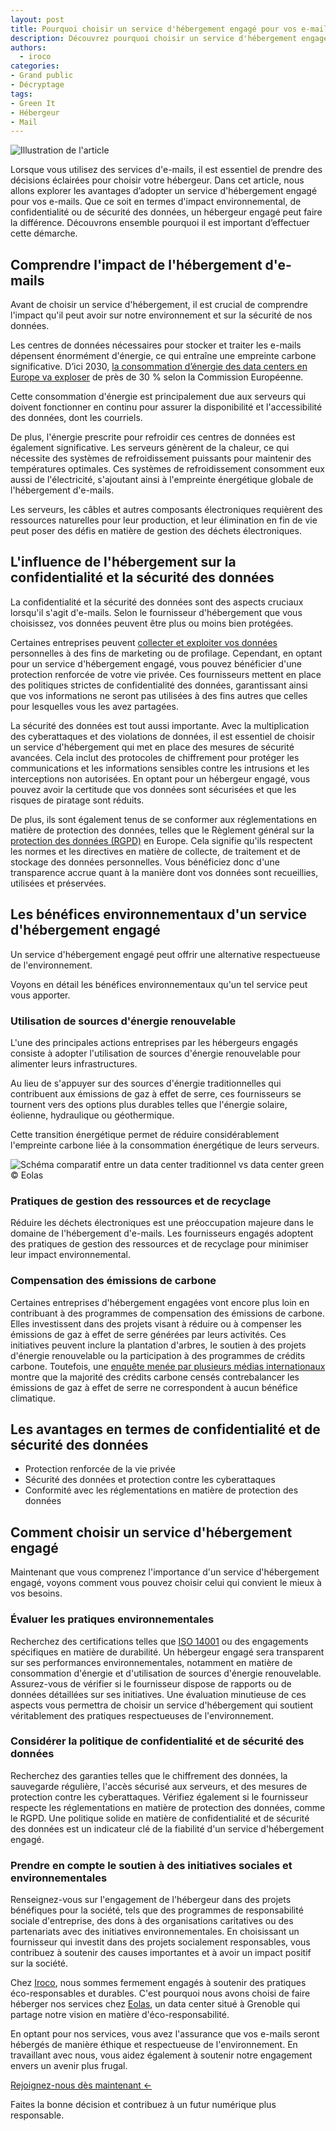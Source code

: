 ```yaml
---
layout: post
title: Pourquoi choisir un service d'hébergement engagé pour vos e-mails  
description: Découvrez pourquoi choisir un service d'hébergement engagé pour vos e-mails - impact environnemental positif et sécurité renforcée. 
authors:
  - iroco
categories:
- Grand public
- Décryptage
tags:
- Green It
- Hébergeur
- Mail
---
```

![Illustration de l'article](/images/green-data-center/green_data_center.png)

Lorsque vous utilisez des services d'e-mails, il est essentiel de prendre des décisions éclairées pour choisir votre hébergeur. Dans cet article, nous allons explorer les avantages d’adopter un service d'hébergement engagé pour vos e-mails. Que ce soit en termes d'impact environnemental, de confidentialité ou de sécurité des données, un hébergeur engagé peut faire la différence. Découvrons ensemble pourquoi il est important d’effectuer cette démarche.

## Comprendre l'impact de l'hébergement d'e-mails

Avant de choisir un service d'hébergement, il est crucial de comprendre l'impact qu'il peut avoir sur notre environnement et sur la sécurité de nos données.

Les centres de données nécessaires pour stocker et traiter les e-mails dépensent énormément d'énergie, ce qui entraîne une empreinte carbone significative. D’ici 2030, [la consommation d’énergie des data centers en Europe va exploser](https://www.novethic.fr/actualite/energie/efficacite-energetique/isr-rse/d-ici-2030-la-consommation-d-energie-des-data-center-en-europe-va-exploser-de-pres-de-30-149368.html) de près de 30 % selon la Commission Européenne. 

Cette consommation d'énergie est principalement due aux serveurs qui doivent fonctionner en continu pour assurer la disponibilité et l'accessibilité des données, dont les courriels.

De plus, l'énergie prescrite pour refroidir ces centres de données est également significative. Les serveurs génèrent de la chaleur, ce qui nécessite des systèmes de refroidissement puissants pour maintenir des températures optimales. Ces systèmes de refroidissement consomment eux aussi de l'électricité, s'ajoutant ainsi à l'empreinte énergétique globale de l'hébergement d'e-mails.

Les serveurs, les câbles et autres composants électroniques requièrent des ressources naturelles pour leur production, et leur élimination en fin de vie peut poser des défis en matière de gestion des déchets électroniques.

## L'influence de l'hébergement sur la confidentialité et la sécurité des données

La confidentialité et la sécurité des données sont des aspects cruciaux lorsqu'il s'agit d'e-mails. Selon le fournisseur d'hébergement que vous choisissez, vos données peuvent être plus ou moins bien protégées. 

Certaines entreprises peuvent [collecter et exploiter vos données](https://www.caminteresse.fr/societe/qui-exploite-nos-donnees-personnelles-1197308/) personnelles à des fins de marketing ou de profilage. Cependant, en optant pour un service d'hébergement engagé, vous pouvez bénéficier d'une protection renforcée de votre vie privée. Ces fournisseurs mettent en place des politiques strictes de confidentialité des données, garantissant ainsi que vos informations ne seront pas utilisées à des fins autres que celles pour lesquelles vous les avez partagées.

La sécurité des données est tout aussi importante. Avec la multiplication des cyberattaques et des violations de données, il est essentiel de choisir un service d'hébergement qui met en place des mesures de sécurité avancées. Cela inclut des protocoles de chiffrement pour protéger les communications et les informations sensibles contre les intrusions et les interceptions non autorisées. En optant pour un hébergeur engagé, vous pouvez avoir la certitude que vos données sont sécurisées et que les risques de piratage sont réduits.

De plus, ils sont également tenus de se conformer aux réglementations en matière de protection des données, telles que le Règlement général sur la [protection des données (RGPD)](https://www.cnil.fr/fr/comprendre-le-rgpd) en Europe. Cela signifie qu'ils respectent les normes et les directives en matière de collecte, de traitement et de stockage des données personnelles. Vous bénéficiez donc d'une transparence accrue quant à la manière dont vos données sont recueillies, utilisées et préservées.

## Les bénéfices environnementaux d'un service d'hébergement engagé

Un service d'hébergement engagé peut offrir une alternative respectueuse de l'environnement. 

Voyons en détail les bénéfices environnementaux qu'un tel service peut vous apporter.

### Utilisation de sources d'énergie renouvelable

L'une des principales actions entreprises par les hébergeurs engagés consiste à adopter l'utilisation de sources d'énergie renouvelable pour alimenter leurs infrastructures. 

Au lieu de s'appuyer sur des sources d'énergie traditionnelles qui contribuent aux émissions de gaz à effet de serre, ces fournisseurs se tournent vers des options plus durables telles que l'énergie solaire, éolienne, hydraulique ou géothermique.

Cette transition énergétique permet de réduire considérablement l'empreinte carbone liée à la consommation énergétique de leurs serveurs. 


![Schéma comparatif entre un data center traditionnel vs data center green](/images/green-data-center/eolas-data_center-bilan_efficience_energetique.png)
© Eolas 


### Pratiques de gestion des ressources et de recyclage

Réduire les déchets électroniques est une préoccupation majeure dans le domaine de l'hébergement d'e-mails. Les fournisseurs engagés adoptent des pratiques de gestion des ressources et de recyclage pour minimiser leur impact environnemental. 

### Compensation des émissions de carbone

Certaines entreprises d'hébergement engagées vont encore plus loin en contribuant à des programmes de compensation des émissions de carbone. Elles investissent dans des projets visant à réduire ou à compenser les émissions de gaz à effet de serre générées par leurs activités. Ces initiatives peuvent inclure la plantation d'arbres, le soutien à des projets d'énergie renouvelable ou la participation à des programmes de crédits carbone. Toutefois, une [enquête menée par plusieurs médias internationaux](https://www.lemonde.fr/idees/article/2023/01/29/les-benefices-climatiques-de-la-compensation-carbone-sont-au-mieux-exageres-au-pire-imaginaires_6159711_3232.html) montre que la majorité des crédits carbone censés contrebalancer les émissions de gaz à effet de serre ne correspondent à aucun bénéfice climatique.

## Les avantages en termes de confidentialité et de sécurité des données

* Protection renforcée de la vie privée
* Sécurité des données et protection contre les cyberattaques
* Conformité avec les réglementations en matière de protection des données

## Comment choisir un service d'hébergement engagé

Maintenant que vous comprenez l'importance d'un service d'hébergement engagé, voyons comment vous pouvez choisir celui qui convient le mieux à vos besoins.

### Évaluer les pratiques environnementales

Recherchez des certifications telles que [ISO 14001](https://www.iso.org/fr/iso-14001-environmental-management.html) ou des engagements spécifiques en matière de durabilité. Un hébergeur engagé sera transparent sur ses performances environnementales, notamment en matière de consommation d'énergie et d'utilisation de sources d'énergie renouvelable. Assurez-vous de vérifier si le fournisseur dispose de rapports ou de données détaillées sur ses initiatives. Une évaluation minutieuse de ces aspects vous permettra de choisir un service d'hébergement qui soutient véritablement des pratiques respectueuses de l'environnement.

### Considérer la politique de confidentialité et de sécurité des données

Recherchez des garanties telles que le chiffrement des données, la sauvegarde régulière, l'accès sécurisé aux serveurs, et des mesures de protection contre les cyberattaques. Vérifiez également si le fournisseur respecte les réglementations en matière de protection des données, comme le RGPD. Une politique solide en matière de confidentialité et de sécurité des données est un indicateur clé de la fiabilité d'un service d'hébergement engagé.

### Prendre en compte le soutien à des initiatives sociales et environnementales

Renseignez-vous sur l'engagement de l'hébergeur dans des projets bénéfiques pour la société, tels que des programmes de responsabilité sociale d'entreprise, des dons à des organisations caritatives ou des partenariats avec des initiatives environnementales. En choisissant un fournisseur qui investit dans des projets socialement responsables, vous contribuez à soutenir des causes importantes et à avoir un impact positif sur la société.

Chez [Iroco](https://iroco.co/), nous sommes fermement engagés à soutenir des pratiques éco-responsables et durables. C'est pourquoi nous avons choisi de faire héberger nos services chez [Eolas](https://www.eolas.fr/45-infrastructure-datacenter.htm), un data center situé à Grenoble qui partage notre vision en matière d'éco-responsabilité. 

En optant pour nos services, vous avez l'assurance que vos e-mails seront hébergés de manière éthique et respectueuse de l'environnement. En travaillant avec nous, vous aidez également à soutenir notre engagement envers un avenir plus frugal.

[Rejoignez-nous dès maintenant <-](https://iroco.co/signup)

 Faites la bonne décision et contribuez à un futur numérique plus responsable.
